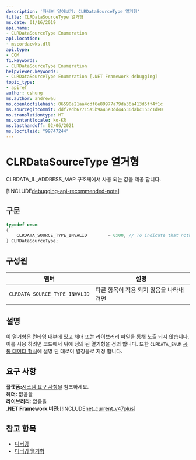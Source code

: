 ```yaml
---
description: '자세히 알아보기: CLRDataSourceType 열거형'
title: CLRDataSourceType 열거형
ms.date: 01/16/2019
api.name:
- CLRDataSourceType Enumeration
api.location:
- mscordacwks.dll
api.type:
- COM
f1.keywords:
- CLRDataSourceType Enumeration
helpviewer.keywords:
- CLRDataSourceType Enumeration [.NET Framework debugging]
topic_type:
- apiref
author: cshung
ms.author: andrewau
ms.openlocfilehash: 06590e21aa4cdf6e89977a79da36a413d5ff4f1c
ms.sourcegitcommit: ddf7edb67715a5b9a45e3dd44536dabc153c1de0
ms.translationtype: MT
ms.contentlocale: ko-KR
ms.lasthandoff: 02/06/2021
ms.locfileid: "99747244"
---
```

# <a name="clrdatasourcetype-enumeration"></a>CLRDataSourceType 열거형

CLRDATA_IL_ADDRESS_MAP 구조체에서 사용 되는 값을 제공 합니다.

[!INCLUDE[debugging-api-recommended-note](../../../../includes/debugging-api-recommended-note.md)]

## <a name="syntax"></a>구문

```cpp
typedef enum
{
    CLRDATA_SOURCE_TYPE_INVALID        = 0x00, // To indicate that nothing else applies
} CLRDataSourceType;
```

## <a name="members"></a>구성원

| 멤버                        | 설명                           |
| ----------------------------- | ------------------------------------- |
| `CLRDATA_SOURCE_TYPE_INVALID` | 다른 항목이 적용 되지 않음을 나타내려면 |

## <a name="remarks"></a>설명

이 열거형은 런타임 내부에 있고 헤더 또는 라이브러리 파일을 통해 노출 되지 않습니다. 이를 사용 하려면 코드에서 위에 정의 된 열거형을 정의 합니다. 또한 `CLRDATA_ENUM` [공통 데이터 형식](../common-data-types-unmanaged-api-reference.md)에 설명 된 대로이 별칭을로 지정 합니다.

## <a name="requirements"></a>요구 사항

**플랫폼:**[시스템 요구 사항](../../get-started/system-requirements.md)을 참조하세요.  
**헤더:** 없음을  
**라이브러리:** 없음을  
**.NET Framework 버전:**[!INCLUDE[net_current_v47plus](../../../../includes/net-current-v47plus.md)]  

## <a name="see-also"></a>참고 항목

- [디버깅](index.md)
- [디버깅 열거형](debugging-enumerations.md)
